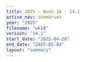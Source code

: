 ```yaml
---
title: 2025 - Week 18 - 14.1
active_nav: summaries
year: "2025"
filename: "wk18"
version: "14.1"
start_date: "2025-04-28"
end_date: "2025-05-04"
layout: "summary"
---
```

